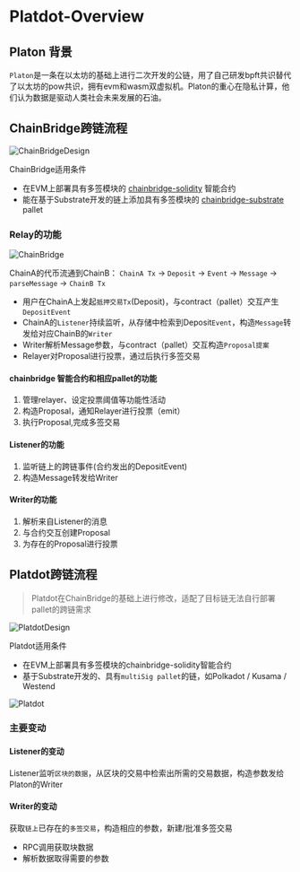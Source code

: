 # Platdot-Overview

## Platon 背景

`Platon`是一条在以太坊的基础上进行二次开发的公链，用了自己研发bpft共识替代了以太坊的pow共识，拥有evm和wasm双虚拟机。Platon的重心在隐私计算，他们认为数据是驱动人类社会未来发展的石油。

## ChainBridge跨链流程

![ChainBridgeDesign](https://cdn.jsdelivr.net/gh/rjman-self/resources/assets/ChainBridgeDesign.png)

ChainBridge适用条件

+ 在EVM上部署具有多签模块的 [chainbridge-solidity](https://github.com/ChainSafe/chainbridge-solidity) 智能合约
+ 能在基于Substrate开发的链上添加具有多签模块的 [chainbridge-substrate](https://github.com/ChainSafe/chainbridge-substrate) pallet

### Relay的功能

![ChainBridge](https://cdn.jsdelivr.net/gh/rjman-self/resources/assets/20210330101928.png)

ChainA的代币流通到ChainB：
`ChainA Tx` -> `Deposit` -> `Event` -> `Message` -> `parseMessage` -> `ChainB Tx`

+ 用户在ChainA上发起`抵押交易Tx`(Deposit)，与contract（pallet）交互产生`DepositEvent`
+ ChainA的`Listener`持续监听，从存储中检索到Deposit`Event`，构造`Message`转发给对应ChainB的`Writer`
+ Writer解析Message参数，与contract（pallet）交互构造`Proposal提案`
+ Relayer对Proposal进行投票，通过后执行多签交易

#### chainbridge 智能合约和相应pallet的功能

1. 管理relayer、设定投票阈值等功能性活动
2. 构造Proposal，通知Relayer进行投票（emit）
3. 执行Proposal,完成多签交易

#### Listener的功能

1. 监听链上的跨链事件(合约发出的DepositEvent)
2. 构造Message转发给Writer

#### Writer的功能

1. 解析来自Listener的消息
2. 与合约交互创建Proposal
3. 为存在的Proposal进行投票

## Platdot跨链流程

> Platdot在ChainBridge的基础上进行修改，适配了目标链无法自行部署pallet的跨链需求

![PlatdotDesign](https://cdn.jsdelivr.net/gh/rjman-self/resources/assets/PlatdotDesign.png)

Platdot适用条件

+ 在EVM上部署具有多签模块的chainbridge-solidity智能合约
+ 基于Substrate开发的、具有`multiSig pallet`的链，如Polkadot / Kusama / Westend

![Platdot](https://cdn.jsdelivr.net/gh/rjman-self/resources/assets/Platdot.jpg)

### 主要变动

#### Listener的变动

Listener监听`区块的数据`，从区块的交易中检索出所需的交易数据，构造参数发给Platon的Writer

#### Writer的变动

获取`链上`已存在的`多签交易`，构造相应的参数，新建/批准多签交易

+ RPC调用获取块数据
+ 解析数据取得需要的参数